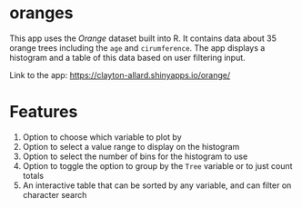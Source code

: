 
# oranges

This app uses the *Orange* dataset built into R. It contains data about 35 orange trees including the `age` and `cirumference`. The app displays a histogram and a table of this data based on user filtering input.

Link to the app: https://clayton-allard.shinyapps.io/orange/

# Features

1. Option to choose which variable to plot by
2. Option to select a value range to display on the histogram
3. Option to select the number of bins for the histogram to use
4. Option to toggle the option to group by the `Tree` variable or to just count totals
5. An interactive table that can be sorted by any variable, and can filter on character search

